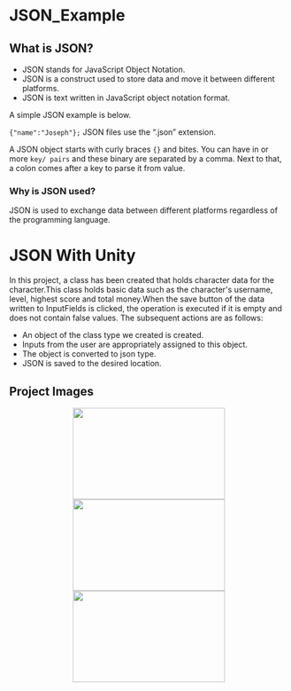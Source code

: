 # JSON_Example
## What is JSON?
 - JSON stands for JavaScript Object Notation.
 - JSON is a construct used to store data and move it between different platforms.
 - JSON is text written in JavaScript object notation format.

A simple JSON example is below.

`{"name":"Joseph"};`
JSON files use the “.json” extension.

A JSON object starts with curly braces `{}` and bites. You can have in or more `key/ pairs` and these binary are separated by a comma. Next to that, a colon comes after a key to parse it from value.

### Why is JSON used?
JSON is used to exchange data between different platforms regardless of the programming language.

# JSON With Unity
In this project, a class has been created that holds character data for the character.This class holds basic data such as the character's username, level, highest score and total money.When the save button of the data written to InputFields is clicked, the operation is executed if it is empty and does not contain false values.
The subsequent actions are as follows:
 - An object of the class type we created is created.
 - Inputs from the user are appropriately assigned to this object.
 - The object is converted to json type.
 - JSON is saved to the desired location.

## Project Images
<p align="center">
<img src= "https://user-images.githubusercontent.com/60680749/173067105-63b9d74c-c2f4-4f32-9d5e-0a42fe9519ad.png" width="275" height="165">
<img src= "https://user-images.githubusercontent.com/60680749/173067109-e7bab8d5-6d9e-4f9a-bdfd-a6ece4f97a42.png" width="275" height="165">
<img src= "https://user-images.githubusercontent.com/60680749/173067115-13c13d22-921a-4b2d-b0ae-0a182c011a66.png" width="275" height="165">
</p>

 
